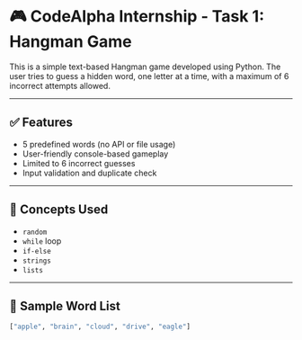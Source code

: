 # 🎮 CodeAlpha Internship - Task 1: Hangman Game

This is a simple text-based Hangman game developed using Python. The user tries to guess a hidden word, one letter at a time, with a maximum of 6 incorrect attempts allowed.

---

## ✅ Features
- 5 predefined words (no API or file usage)
- User-friendly console-based gameplay
- Limited to 6 incorrect guesses
- Input validation and duplicate check

---

## 🧠 Concepts Used
- `random`
- `while` loop
- `if-else`
- `strings`
- `lists`

---

## 📄 Sample Word List
```python
["apple", "brain", "cloud", "drive", "eagle"]
